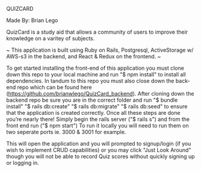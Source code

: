 QUIZCARD 

Made By: Brian Lego

QuizCard is a study aid that allows a community of users to improve their knowledge on a varitey of subjects.

~ This application is built using Ruby on Rails, Postgresql,  ActiveStorage w/ AWS-s3 in the backend, and React & Redux on the frontend. ~

To get started installing the front-end of this application you must clone down this repo to your local machine and run 
"$ npm install" 
to install all dependencies. In tandum to this repo you must also close down the back-end repo which can be found here (https://github.com/brianwlego/QuizCard_backend). 
After cloning down the backend repo be sure you are in the correct folder and run 
"$ bundle install"
"$ rails db:create" 
"$ rails db:migrate"
"$ rails db:seed" 
to ensure that the application is created correctly. Once all these steps are done you’re nearly there! Simply begin the rails server ("$ rails s") and from the front end run ("$ npm start") To run it locally you will need to run them on two seperate ports ie. 3000 & 3001 for example. 

This will open the application and you will prompted to signup/login (if you wish to implement CRUD capabilities) or you may click "Just Look Around" though you will not be able to record Quiz scores without quickly signing up or logging in.